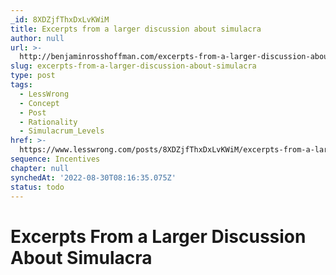 ```yaml
---
_id: 8XDZjfThxDxLvKWiM
title: Excerpts from a larger discussion about simulacra
author: null
url: >-
  http://benjaminrosshoffman.com/excerpts-from-a-larger-discussion-about-simulacra/
slug: excerpts-from-a-larger-discussion-about-simulacra
type: post
tags:
  - LessWrong
  - Concept
  - Post
  - Rationality
  - Simulacrum_Levels
href: >-
  https://www.lesswrong.com/posts/8XDZjfThxDxLvKWiM/excerpts-from-a-larger-discussion-about-simulacra
sequence: Incentives
chapter: null
synchedAt: '2022-08-30T08:16:35.075Z'
status: todo
---
```


# Excerpts From a Larger Discussion About Simulacra
